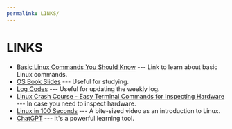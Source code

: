 ```yaml
---
permalink: LINKS/
---
```


# LINKS

* [Basic Linux Commands You Should Know](https://linuxopsys.com/topics/basic-linux-commands) --- 
Link to learn about basic Linux commands. 
* [OS Book Slides](https://codex.cs.yale.edu/avi/os-book/OS10/slide-dir/) --- Useful for studying.
* [Log Codes](https://osp4diss.vlsm.org/ETC/logCodes.txt) --- Useful for updating the weekly log.
* [Linux Crash Course - Easy Terminal Commands for Inspecting Hardware](https://www.youtube.com/watch?v=oGyJr-iUwt8) --- In case you need to inspect hardware.
* [Linux in 100 Seconds](https://www.youtube.com/watch?v=rrB13utjYV4) --- A bite-sized video as an introduction to Linux.
* [ChatGPT](https://chat.openai.com/) --- It's a powerful learning tool.    
